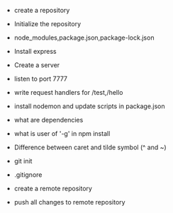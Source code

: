 - create a repository
- Initialize the repository
- node_modules,package.json,package-lock.json
- Install express
- Create a server
- listen to port 7777
- write request handlers for /test,/hello
- install nodemon and update scripts in package.json
- what are dependencies
- what is user of '-g' in npm install 
- Difference between caret and tilde symbol (^ and ~)


- git init
- .gitignore
- create a remote repository
- push all changes to remote repository